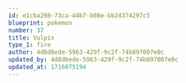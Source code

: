 ```yaml
---
id: e1cba298-73ca-44b7-b08e-bb24374297c5
blueprint: pokemon
number: 37
title: Vulpix
type_1: fire
author: 4d8d6ede-5963-429f-9c2f-74b897007e0c
updated_by: 4d8d6ede-5963-429f-9c2f-74b897007e0c
updated_at: 1716075194
---
```

